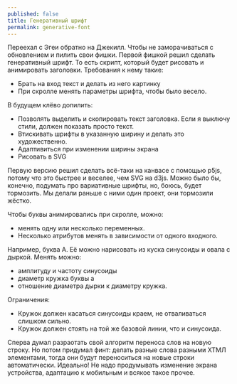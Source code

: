 ```yaml
---
published: false
title: Генеративный шрифт
permalink: generative-font
---
```


Переехал с Эгеи обратно на Джекилл. Чтобы не заморачиваться с обновлением и пилить свои фишки. 
Первой фишкой решил сделать генеративный шрифт. То есть скрипт, который будет рисовать и анимировать заголовки.
Требования к нему такие:

- Брать на вход текст и делать из него картинку
- При скролле менять параметры шрифта, чтобы было весело.

В будущем клёво допилить:

- Позволять выделить и скопировать текст заголовка. Если я выключу стили, должен показать просто текст.
- Втискивать шрифты в указанную ширину и делать это художественно.
- Адаптивиться при изменении ширины экрана
- Рисовать в SVG

Первую версию решил сделать всё-таки на канвасе с помощью p5js, потому что это быстрее и веселее, чем SVG на d3js. 
Можно было бы, конечно, подумать про вариативные шрифты, но, боюсь, будет тормозить. 
Мы делали раньше с ними один проект, они тормозили жёстко.

Чтобы буквы анимировались при скролле, можно:

- менять одну или несколько переменных.
- Несколько атрибутов менять в зависимости от одного входного.

Например, буква А. Её можно нарисовать из куска синусоиды и овала с дыркой. Менять можно:
- амплитуду и частоту синусоиды
- диаметр кружка буквы а
- отношение диаметра дырки к диаметру кружка.

Ограничения:
- Кружок должен касаться синусоиды краем, не отваливаться слишком сильно.
- Кружок должен стоять на той же базовой линии, что и синусоида.

Сперва думал разраотать свой алгоритм переноса слов на новую строку. Но потом придумал финт: делать разные слова разными ХТМЛ элементами, тогда они будут переноситься на новые строки автоматически. Идеально! Не надо продумывать изменение экрана устройства, адаптацию к мобильным и всякое такое прочее.
